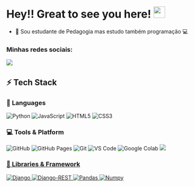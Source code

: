 # Hey!! Great to see you here! <img src="/src/wave.gif" width="30px" height="30px">

* 📖 Sou estudante de Pedagogia mas estudo também programação 💻 


### Minhas redes sociais:

<p align="left">
	<a href="https://www.linkedin.com/in/sheezarainbow/">
		<img src="https://img.shields.io/badge/LinkedIn-0077B5?style=for-the-badge&logo=linkedin&logoColor=white"/>
	</a>
 


## ⚡ Tech Stack
	  
	  
### 🚀 Languages

![Python](https://img.shields.io/badge/Python-FFD43B?style=for-the-badge&logo=python&logoColor=306998)
![JavaScript](https://img.shields.io/badge/JavaScript-323330?style=for-the-badge&logo=javascript&logoColor=F7DF1E)
![HTML5](https://img.shields.io/badge/HTML5-E34F26?style=for-the-badge&logo=html5&logoColor=white)
![CSS3](https://img.shields.io/badge/CSS3-1572B6?style=for-the-badge&logo=css3&logoColor=white)
	  
	  
### 💻 Tools & Platform

![GitHub](https://img.shields.io/badge/GitHub-100000?style=for-the-badge&logo=github&logoColor=white)
![GitHub Pages](https://img.shields.io/badge/GitHub_Pages-100000?style=for-the-badge&logo=github&logoColor=white)
![Git](https://img.shields.io/badge/Git-F05032?style=for-the-badge&logo=git&logoColor=white)
![VS Code](https://img.shields.io/badge/Visual_Studio_Code-0078D4?style=for-the-badge&logo=visual%20studio%20code&logoColor=white)
![Google Colab](https://img.shields.io/badge/Colab-F9AB00?style=for-the-badge&logo=googlecolab&color=525252)
<a href="https://codepen.io/sheezarainbow9">
    <img src="https://img.shields.io/badge/Codepen-000000?style=for-the-badge&logo=codepen&logoColor=white"/>
	  
	  
### 🧩 Libraries & Framework

![Django](https://img.shields.io/badge/Django-092E20?style=for-the-badge&logo=django&logoColor=green)
![Django-REST](https://img.shields.io/badge/django%20rest-ff1709?style=for-the-badge&logo=django&logoColor=white)
![Pandas](https://img.shields.io/badge/Pandas-2C2D72?style=for-the-badge&logo=pandas&logoColor=white)
![Numpy](https://img.shields.io/badge/Numpy-777BB4?style=for-the-badge&logo=numpy&logoColor=white)
